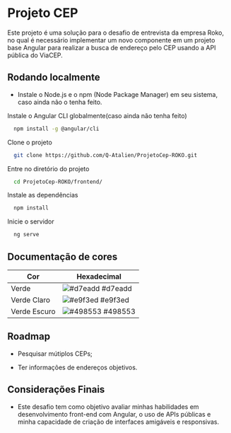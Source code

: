 # Projeto CEP #

Este projeto é uma solução para o desafio de entrevista da empresa Roko, no qual é necessário implementar um novo componente em um projeto base Angular para realizar a busca de endereço pelo CEP usando a API pública do ViaCEP.



## Rodando localmente
 - Instale o Node.js e o npm (Node Package Manager) em seu sistema, caso ainda não o tenha feito.
 
Instale o Angular CLI globalmente(caso ainda não tenha feito)

```bash
  npm install -g @angular/cli
```

Clone o projeto

```bash
  git clone https://github.com/Q-Atalien/ProjetoCep-ROKO.git
```

Entre no diretório do projeto

```bash
  cd ProjetoCep-ROKO/frontend/

```

Instale as dependências

```bash
  npm install
```

Inicie o servidor

```bash
  ng serve
```

## Documentação de cores

| Cor               | Hexadecimal                                                |
| ----------------- | ---------------------------------------------------------------- |
| Verde              | ![#d7eadd](https://via.placeholder.com/10/d7eadd?text=+) #d7eadd |
| Verde Claro       | ![#e9f3ed](https://via.placeholder.com/10/e9f3ed?text=+) #e9f3ed |
| Verde Escuro      | ![#498553](https://via.placeholder.com/10/498553?text=+) #498553 |



## Roadmap

- Pesquisar mútiplos CEPs;

- Ter informações de endereços objetivos.

## Considerações Finais

* Este desafio tem como objetivo avaliar minhas habilidades em desenvolvimento front-end com Angular, o uso de APIs públicas e minha capacidade de criação de interfaces amigáveis ​​e responsivas.
